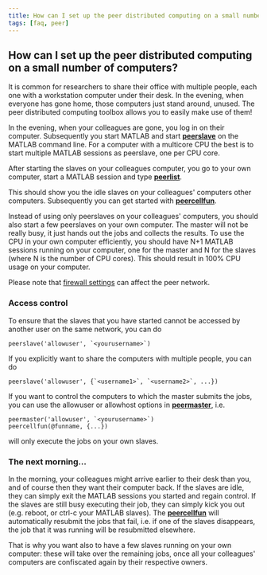 ```yaml
---
title: How can I set up the peer distributed computing on a small number of computers?
tags: [faq, peer]
---
```


## How can I set up the peer distributed computing on a small number of computers?

It is common for researchers to share their office with multiple people, each one with a workstation computer under their desk. In the evening, when everyone has gone home, those computers just stand around, unused. The peer distributed computing toolbox allows you to easily make use of them! 

In the evening, when your colleagues are gone, you log in on their computer. Subsequently you start MATLAB and start **[peerslave](/reference/peerslave)** on the MATLAB command line. For a computer with a multicore CPU the best is to start multiple MATLAB sessions as peerslave, one per CPU core.

After starting the slaves on your colleagues computer, you go to your own computer, start a MATLAB session and type **[peerlist](/reference/peerlist)**.

This should show you the idle slaves on your colleagues' computers other computers. Subsequently you can get started with **[peercellfun](/reference/peercellfun)**. 

Instead of using only peerslaves on your colleagues' computers, you should also start a few peerslaves on your own computer. The master will not be really busy, it just hands out the jobs and collects the results. To use the CPU in your own computer efficiently, you should have N+1 MATLAB sessions running on your computer, one for the master and N for the slaves (where N is the number of CPU cores). This should result in 100% CPU usage on your computer.

Please note that [firewall settings](/faq/does_a_firewall_affect_the_communication_between_peers) can affect the peer network.

### Access control

To ensure that the slaves that you have started cannot be accessed by another user on the same network, you can do 

    peerslave('allowuser', `<yourusername>`)

If you explicitly want to share the computers with multiple people, you can do

    peerslave('allowuser', {`<username1>`, `<username2>`, ...})

If you want to control the computers to which the master submits the jobs, you can use the allowuser or allowhost options in **[peermaster](/reference/peermaster)**, i.e. 

    peermaster('allowuser', `<yourusername>`)
    peercellfun(@funname, {...})

will only execute the jobs on your own slaves.

### The next morning...

In the morning, your colleagues might arrive earlier to their desk than you, and of course then they want their computer back. If the slaves are idle, they can simply exit the MATLAB sessions you started and regain control. If the slaves are still busy executing their job, they can simply kick you out (e.g. reboot, or ctrl-c your MATLAB slaves). The **[peercellfun](/reference/peercellfun)** will automatically resubmit the jobs that fail, i.e. if one of the slaves disappears, the job that it was running will be resubmitted elsewhere. 

That is why you want also to have a few slaves running on your own computer: these will take over the remaining jobs, once all your colleagues' computers are confiscated again by their respective owners.

 
